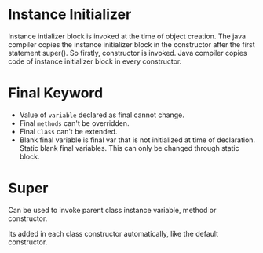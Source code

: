 # Instance Initializer

Instance intializer block is invoked at the time of object creation. The java compiler copies the instance initializer block in the constructor after the first statement super(). So firstly, constructor is invoked. Java compiler copies code of instance initializer block in every constructor.

# Final Keyword

- Value of `variable` declared as final cannot change.
- Final `methods` can't be overridden.
- Final `Class` can't be extended.
- Blank final variable is final var that is not initialized at time of declaration. Static blank final variables. This can only be changed through static block.

# Super

Can be used to invoke parent class instance variable, method or constructor.

Its added in each class constructor automatically, like the default constructor.
